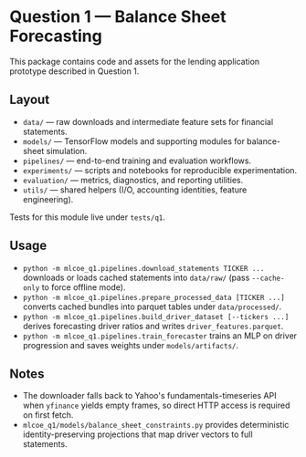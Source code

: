 # Question 1 — Balance Sheet Forecasting

This package contains code and assets for the lending application prototype described in Question 1.

## Layout
- `data/` — raw downloads and intermediate feature sets for financial statements.
- `models/` — TensorFlow models and supporting modules for balance-sheet simulation.
- `pipelines/` — end-to-end training and evaluation workflows.
- `experiments/` — scripts and notebooks for reproducible experimentation.
- `evaluation/` — metrics, diagnostics, and reporting utilities.
- `utils/` — shared helpers (I/O, accounting identities, feature engineering).

Tests for this module live under `tests/q1`.

## Usage
- `python -m mlcoe_q1.pipelines.download_statements TICKER ...` downloads or loads cached statements into `data/raw/` (pass `--cache-only` to force offline mode).
- `python -m mlcoe_q1.pipelines.prepare_processed_data [TICKER ...]` converts cached bundles into parquet tables under `data/processed/`.
- `python -m mlcoe_q1.pipelines.build_driver_dataset [--tickers ...]` derives forecasting driver ratios and writes `driver_features.parquet`.
- `python -m mlcoe_q1.pipelines.train_forecaster` trains an MLP on driver progression and saves weights under `models/artifacts/`.

## Notes
- The downloader falls back to Yahoo's fundamentals-timeseries API when `yfinance` yields empty frames, so direct HTTP access is required on first fetch.
- `mlcoe_q1/models/balance_sheet_constraints.py` provides deterministic identity-preserving projections that map driver vectors to full statements.
